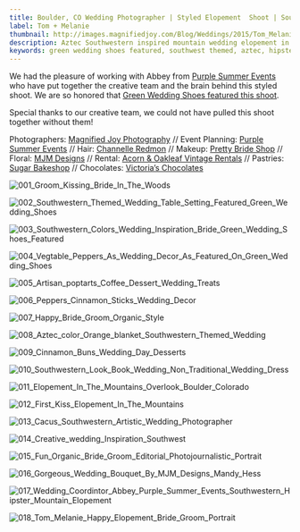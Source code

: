 ```yaml
---
title: Boulder, CO Wedding Photographer | Styled Elopement  Shoot | Southwestern Hipster Mountain Elopement | Tom + Melanie
label: Tom + Melanie
thumbnail: http://images.magnifiedjoy.com/Blog/Weddings/2015/Tom_Melanie_Styled_Shoot/001_Groom_Kissing_Bride_In_The_Woods.jpg
description: Aztec Southwestern inspired mountain wedding elopement in Boulder, CO filled with coffee, hot chocolate, cactus, hot peppers, and artisan pastries 
keywords: green wedding shoes featured, southwest themed, aztec, hipster, coffee, hot peppers, mountain elopement, mjm design, acorn oakleaf rental, purple summer events, sugar bakeshop, victorias chocolate, denver, golden, front range, wedding photographer, creative artisna, best wedding photographer in Denver, mountain wedding 
---
```

We had the pleasure of working with Abbey from [Purple Summer Events](http://purplesummerevents.com/) who have put together the creative team and the brain behind this styled shoot. We are so honored that [Green Wedding Shoes featured this shoot](http://greenweddingshoes.com/intimate-mountain-elopement-inspiration/). 

Special thanks to our creative team, we could not have pulled this shoot together without them!

Photographers: [Magnified Joy Photography](https://www.magnifiedjoy.com) //
Event Planning: [Purple Summer Events](http://purplesummerevents.com/) //
Hair: [Channelle Redmon](https://www.facebook.com/ChanelleandBeauty) //
Makeup: [Pretty Bride Shop](http://www.prettybrideshop.com/) //
Floral: [MJM Designs](http://www.mjmdesignsllc.com/) //
Rental: [Acorn & Oakleaf Vintage Rentals](https://www.facebook.com/acornoakleafvintage?fref=ts) //
Pastries: [Sugar Bakeshop](http://sugar-bakeshop.com/) //
Chocolates: [Victoria’s Chocolates](https://squareup.com/market/victorias-chocolates)

![001_Groom_Kissing_Bride_In_The_Woods](http://images.magnifiedjoy.com/Blog/Weddings/2015/Tom_Melanie_Styled_Shoot/001_Groom_Kissing_Bride_In_The_Woods.jpg)

![002_Southwestern_Themed_Wedding_Table_Setting_Featured_Green_Wedding_Shoes](http://images.magnifiedjoy.com/Blog/Weddings/2015/Tom_Melanie_Styled_Shoot/002_Southwestern_Themed_Wedding_Table_Setting_Featured_Green_Wedding_Shoes.jpg)

![003_Southwestern_Colors_Wedding_Inspiration_Bride_Green_Wedding_Shoes_Featured](http://images.magnifiedjoy.com/Blog/Weddings/2015/Tom_Melanie_Styled_Shoot/003_Southwestern_Colors_Wedding_Inspiration_Bride_Green_Wedding_Shoes_Featured.jpg)

![004_Vegtable_Peppers_As_Wedding_Decor_As_Featured_On_Green_Wedding_Shoes](http://images.magnifiedjoy.com/Blog/Weddings/2015/Tom_Melanie_Styled_Shoot/004_Vegtable_Peppers_As_Wedding_Decor_As_Featured_On_Green_Wedding_Shoes.jpg)

![005_Artisan_poptarts_Coffee_Dessert_Wedding_Treats](http://images.magnifiedjoy.com/Blog/Weddings/2015/Tom_Melanie_Styled_Shoot/005_Artisan_poptarts_Coffee_Dessert_Wedding_Treats.jpg)

![006_Peppers_Cinnamon_Sticks_Wedding_Decor](http://images.magnifiedjoy.com/Blog/Weddings/2015/Tom_Melanie_Styled_Shoot/006_Peppers_Cinnamon_Sticks_Wedding_Decor.jpg)

![007_Happy_Bride_Groom_Organic_Style](http://images.magnifiedjoy.com/Blog/Weddings/2015/Tom_Melanie_Styled_Shoot/007_Happy_Bride_Groom_Organic_Style.jpg)

![008_Aztec_color_Orange_blanket_Southwestern_Themed_Wedding](http://images.magnifiedjoy.com/Blog/Weddings/2015/Tom_Melanie_Styled_Shoot/008_Aztec_color_Orange_blanket_Southwestern_Themed_Wedding.jpg)

![009_Cinnamon_Buns_Wedding_Day_Desserts](http://images.magnifiedjoy.com/Blog/Weddings/2015/Tom_Melanie_Styled_Shoot/009_Cinnamon_Buns_Wedding_Day_Desserts.jpg)

![010_Southwestern_Look_Book_Wedding_Non_Traditional_Wedding_Dress](http://images.magnifiedjoy.com/Blog/Weddings/2015/Tom_Melanie_Styled_Shoot/010_Southwestern_Look_Book_Wedding_Non_Traditional_Wedding_Dress.jpg)

![011_Elopement_In_The_Mountains_Overlook_Boulder_Colorado](http://images.magnifiedjoy.com/Blog/Weddings/2015/Tom_Melanie_Styled_Shoot/011_Elopement_In_The_Mountains_Overlook_Boulder_Colorado.jpg)

![012_First_Kiss_Elopement_In_The_Mountains](http://images.magnifiedjoy.com/Blog/Weddings/2015/Tom_Melanie_Styled_Shoot/012_First_Kiss_Elopement_In_The_Mountains.jpg)

![013_Cacus_Southwestern_Artistic_Wedding_Photographer](http://images.magnifiedjoy.com/Blog/Weddings/2015/Tom_Melanie_Styled_Shoot/013_Cacus_Southwestern_Artistic_Wedding_Photographer.jpg)

![014_Creative_wedding_Inspiration_Southwest](http://images.magnifiedjoy.com/Blog/Weddings/2015/Tom_Melanie_Styled_Shoot/014_Creative_wedding_Inspiration_Southwest.jpg)

![015_Fun_Organic_Bride_Groom_Editorial_Photojournalistic_Portrait](http://images.magnifiedjoy.com/Blog/Weddings/2015/Tom_Melanie_Styled_Shoot/015_Fun_Organic_Bride_Groom_Editorial_Photojournalistic_Portrait.jpg)

![016_Gorgeous_Wedding_Bouquet_By_MJM_Designs_Mandy_Hess](http://images.magnifiedjoy.com/Blog/Weddings/2015/Tom_Melanie_Styled_Shoot/016_Gorgeous_Wedding_Bouquet_By_MJM_Designs_Mandy_Hess.jpg)

![017_Wedding_Coordintor_Abbey_Purple_Summer_Events_Southwestern_Hipster_Mountain_Elopement](http://images.magnifiedjoy.com/Blog/Weddings/2015/Tom_Melanie_Styled_Shoot/017_Wedding_Coordintor_Abbey_Purple_Summer_Events_Southwestern_Hipster_Mountain_Elopement.jpg)

![018_Tom_Melanie_Happy_Elopement_Bride_Groom_Portrait](http://images.magnifiedjoy.com/Blog/Weddings/2015/Tom_Melanie_Styled_Shoot/018_Tom_Melanie_Happy_Elopement_Bride_Groom_Portrait.jpg)
